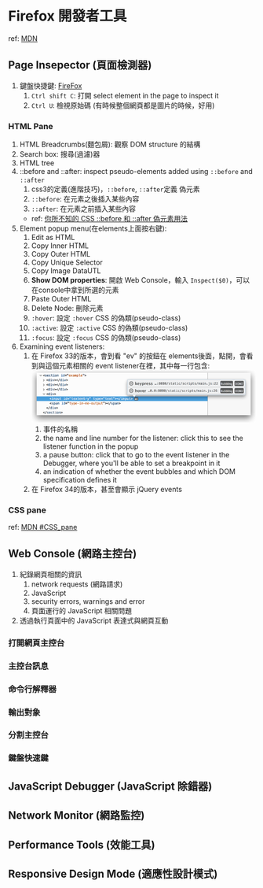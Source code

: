 # Firefox 開發者工具

ref: [MDN](https://developer.mozilla.org/zh-TW/docs/Tools)

## Page Insepector (頁面檢測器)

1. 鍵盤快捷鍵: [FireFox](https://developer.mozilla.org/zh-CN/docs/Tools/Keyboard_shortcuts)
    1. `Ctrl shift C`: 打開 select element in the page to inspect it
    1. `Ctrl U`: 檢視原始碼 (有時候整個網頁都是圖片的時候，好用)

### HTML Pane

1. HTML Breadcrumbs(麵包屑): 觀察 DOM structure 的結構
1. Search box: 搜尋(過濾)器
1. HTML tree
1. ::before and ::after: inspect pseudo-elements added using `::before` and `::after`
    1. css3的定義(進階技巧)，`::before`, `::after`定義 偽元素
    1. `::before`: 在元素之後插入某些內容
    1. `::after`: 在元素之前插入某些內容
    * ref: [你所不知的 CSS ::before 和 ::after 偽元素用法](http://blog.dimpurr.com/css-before-after/)
1. Element popup menu(在elements上面按右鍵):
    1. Edit as HTML
    1. Copy Inner HTML
    1. Copy Outer HTML
    1. Copy Unique Selector
    1. Copy Image DataUTL
    1. __Show DOM properties__: 開啟 Web Console，輸入 `Inspect($0)`，可以在console中拿到所選的元素
    1. Paste Outer HTML
    1. Delete Node: 刪除元素
    1. `:hover`: 設定 `:hover` CSS 的偽類(pseudo-class)
    1. `:active`: 設定 `:active` CSS 的偽類(pseudo-class)
    1. `:focus`: 設定 `:focus` CSS 的偽類(pseudo-class)
1. Examining event listeners:
    1. 在 Firefox 33的版本，會到看 "ev" 的按鈕在 elements後面，點開，會看到與這個元素相關的 event listener在裡，其中每一行包含:
    ![123](img/inspector-events-popup.png)
        1. 事件的名稱
        1. the name and line number for the listener: click this to see the listener function in the popup
        1. a pause button: click that to go to the event listener in the Debugger, where you'll be able to set a breakpoint in it
        1. an indication of whether the event bubbles and which DOM specification defines it
    1. 在 Firefox 34的版本，甚至會顯示 jQuery events

### CSS pane

ref: [MDN #CSS_pane](https://developer.mozilla.org/zh-TW/docs/Tools/Page_Inspector#CSS_pane)

## Web Console (網路主控台)

1. 紀錄網頁相關的資訊
    1. network requests (網路請求)
    1. JavaScript
    1. security errors,  warnings and error
    1. 頁面運行的 JavaScript 相關問題
1. 透過執行頁面中的 JavaScript 表達式與網頁互動

### 打開網頁主控台

### 主控台訊息

### 命令行解釋器

### 輸出對象

### 分割主控台

### 鍵盤快速鍵

## JavaScript Debugger (JavaScript 除錯器)

## Network Monitor (網路監控)

## Performance Tools (效能工具)

## Responsive Design Mode (適應性設計模式)
